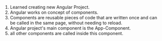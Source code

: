 1. Learned creating new Angular Project.
2. Angular works on concept of components.
3. Components are reusable pieces of code that are written once and can be called in the same page,  without needing to reload.
4. Angular project's main component is the App-Component.
5. all other components are called inside this component.